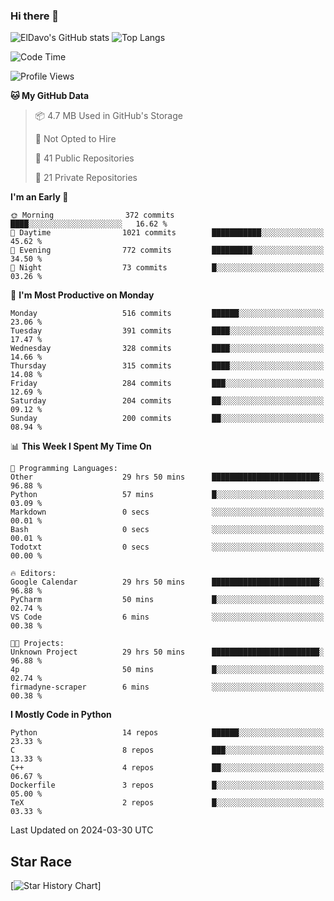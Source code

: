 ### Hi there 👋
![ElDavo's GitHub stats](https://github-readme-stats.vercel.app/api?username=ElDavoo&show_icons=true&theme=chartreuse-dark)
![Top Langs](https://github-readme-stats.vercel.app/api/top-langs/?username=ElDavoo&theme=chartreuse-dark&layout=compact)

<!--START_SECTION:waka-->
![Code Time](http://img.shields.io/badge/Code%20Time-1%2C145%20hrs%2033%20mins-blue)

![Profile Views](http://img.shields.io/badge/Profile%20Views-0-blue)

**🐱 My GitHub Data** 

> 📦 4.7 MB Used in GitHub's Storage 
 > 
> 🚫 Not Opted to Hire
 > 
> 📜 41 Public Repositories 
 > 
> 🔑 21 Private Repositories 
 > 
**I'm an Early 🐤** 

```text
🌞 Morning                372 commits         ████░░░░░░░░░░░░░░░░░░░░░   16.62 % 
🌆 Daytime                1021 commits        ███████████░░░░░░░░░░░░░░   45.62 % 
🌃 Evening                772 commits         █████████░░░░░░░░░░░░░░░░   34.50 % 
🌙 Night                  73 commits          █░░░░░░░░░░░░░░░░░░░░░░░░   03.26 % 
```
📅 **I'm Most Productive on Monday** 

```text
Monday                   516 commits         ██████░░░░░░░░░░░░░░░░░░░   23.06 % 
Tuesday                  391 commits         ████░░░░░░░░░░░░░░░░░░░░░   17.47 % 
Wednesday                328 commits         ████░░░░░░░░░░░░░░░░░░░░░   14.66 % 
Thursday                 315 commits         ████░░░░░░░░░░░░░░░░░░░░░   14.08 % 
Friday                   284 commits         ███░░░░░░░░░░░░░░░░░░░░░░   12.69 % 
Saturday                 204 commits         ██░░░░░░░░░░░░░░░░░░░░░░░   09.12 % 
Sunday                   200 commits         ██░░░░░░░░░░░░░░░░░░░░░░░   08.94 % 
```


📊 **This Week I Spent My Time On** 

```text
💬 Programming Languages: 
Other                    29 hrs 50 mins      ████████████████████████░   96.88 % 
Python                   57 mins             █░░░░░░░░░░░░░░░░░░░░░░░░   03.09 % 
Markdown                 0 secs              ░░░░░░░░░░░░░░░░░░░░░░░░░   00.01 % 
Bash                     0 secs              ░░░░░░░░░░░░░░░░░░░░░░░░░   00.01 % 
Todotxt                  0 secs              ░░░░░░░░░░░░░░░░░░░░░░░░░   00.00 % 

🔥 Editors: 
Google Calendar          29 hrs 50 mins      ████████████████████████░   96.88 % 
PyCharm                  50 mins             █░░░░░░░░░░░░░░░░░░░░░░░░   02.74 % 
VS Code                  6 mins              ░░░░░░░░░░░░░░░░░░░░░░░░░   00.38 % 

🐱‍💻 Projects: 
Unknown Project          29 hrs 50 mins      ████████████████████████░   96.88 % 
4p                       50 mins             █░░░░░░░░░░░░░░░░░░░░░░░░   02.74 % 
firmadyne-scraper        6 mins              ░░░░░░░░░░░░░░░░░░░░░░░░░   00.38 % 
```

**I Mostly Code in Python** 

```text
Python                   14 repos            ██████░░░░░░░░░░░░░░░░░░░   23.33 % 
C                        8 repos             ███░░░░░░░░░░░░░░░░░░░░░░   13.33 % 
C++                      4 repos             ██░░░░░░░░░░░░░░░░░░░░░░░   06.67 % 
Dockerfile               3 repos             █░░░░░░░░░░░░░░░░░░░░░░░░   05.00 % 
TeX                      2 repos             █░░░░░░░░░░░░░░░░░░░░░░░░   03.33 % 
```




 Last Updated on 2024-03-30 UTC
<!--END_SECTION:waka-->

## Star Race

[![Star History Chart](https://api.star-history.com/svg?repos=ElDavoo/WhatsApp-Crypt14-Crypt15-Decrypter,ElDavoo/TuringOS,EliteAndroidApps/WhatsApp-Crypt12-Decrypter,KnugiHK/Whatsapp-Chat-Exporter&type=Date)]

